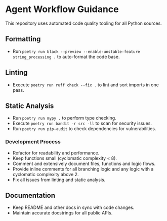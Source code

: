 # Agent Workflow Guidance

This repository uses automated code quality tooling for all Python sources.

## Formatting

- Run `poetry run black --preview --enable-unstable-feature string_processing .` to auto-format the code base.

## Linting

- Execute `poetry run ruff check --fix .` to lint and sort imports in one pass.

## Static Analysis

- Run `poetry run mypy .` to perform type checking.
- Execute `poetry run bandit -r src -ll` to scan for security issues.
- Run `poetry run pip-audit` to check dependencies for vulnerabilities.

### Development Process

- Refactor for readability and performance.
- Keep functions small (cyclomatic complexity < 8).
- Comment and extensively document files, functions and logic flows.
- Provide inline comments for all branching logic and any logic with a cyclomatic complexity above 2.
- Fix all issues from linting and static analysis.

## Documentation

- Keep README and other docs in sync with code changes.
- Maintain accurate docstrings for all public APIs.
